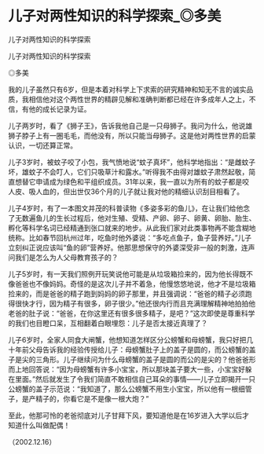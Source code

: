 # 儿子对两性知识的科学探索_◎多美

儿子对两性知识的科学探索

儿子对两性知识的科学探索

◎多美

我的儿子虽然只有6岁，但是本着对科学上下求索的研究精神和知无不言的诚实品质，我相信他对这个两性世界的精辟见解和准确判断都已经在许多成年人之上，不信，有他的成长记录为证。

儿子两岁时，看了《狮子王》，告诉我他自己是一只母狮子。我问为什么，他说雄狮子脖子上有一圈毛毛，而他没有，所以只能当母狮子。这是他对两性世界的启蒙认识，一切还算正常。

儿子3岁时，被蚊子咬了小包，我气愤地说“蚊子真坏”，他科学地指出：“是雌蚊子坏，雄蚊子不会叮人，它们只吸草汁和露水。”听得我不由得对雄蚊子肃然起敬，简直想替它申请成为绿色和平组织成员。31年以来，我一直以为所有的蚊子都是咬人皮、吸人血的，但出世仅36个月的儿子就让我对他的精细认识刮目相看了。

儿子4岁时，有了一本图文并茂的科普读物《多姿多彩的鱼儿》，在让我们给他念了无数遍鱼儿的生长过程后，他对生殖、受精、产卵、卵子、卵黄、卵胎、胎生、孵化等科学名词已经精通到张口就来的地步。从此我们家对此类事物再不能含糊地统称。比如春节回杭州过年，吃鱼时他外婆说：“多吃点鱼子，鱼子营养好。”儿子立刻纠正说应该叫“鱼的卵”营养好。他那思想保守的外婆深受非一般的刺激，连声问我们是怎么为人父母教育孩子的？

儿子5岁时，有一天我们照例开玩笑说他可能是从垃圾箱捡来的，因为他长得既不像爸爸也不像妈妈。奇怪的是这次儿子并不着急，他慢悠悠地说，他才不是垃圾箱捡来的，而是爸爸的精子跑到妈妈的卵子那里，并且强调说：“爸爸的精子必须跑得很快才行，因为精子有很多，卵子很少。”他还很内行而且充满理解精神地拍拍他老爸的肚子说：“爸爸，在你这里还有很多很多精子，是吧？”这次即使是尊重科学的我们也目瞪口呆，互相翻着白眼埋怨：儿子是否太接近真理了？

儿子6岁时，全家人同食大闸蟹，他想知道怎样区分公螃蟹和母螃蟹，我只好把几十年前父母告诉我的经验传授给儿子：母螃蟹肚子上的盖子是圆的，而公螃蟹的盖子是尖的三角形。儿子继续问为什么母螃蟹的盖子是圆的而公的是尖的？他爸爸形而上地回答说：“因为母螃蟹有许多小宝宝，所以那块盖子要大一些，小宝宝好躲在里面。”然后就发生了令我们简直不敢相信自己耳朵的事情——儿子立即揭开一只公螃蟹的盖子示范说：“我知道了，那么公螃蟹不用生小宝宝，所以他有一根细管子，是产精子的，你看它是不是像一根大炮？”

至此，他那可怜的老爸彻底对儿子甘拜下风，要知道他是在16岁进入大学以后才知道什么叫做配偶！

（2002.12.16）
